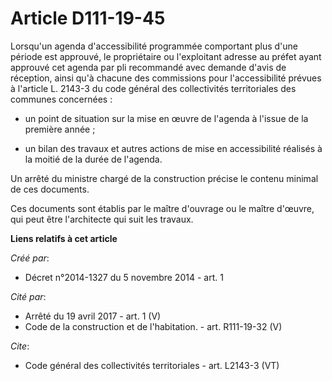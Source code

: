 # Article D111-19-45

Lorsqu'un agenda d'accessibilité programmée comportant plus d'une période est approuvé, le propriétaire ou l'exploitant
adresse au préfet ayant approuvé cet agenda par pli recommandé avec demande d'avis de réception, ainsi qu'à chacune des
commissions pour l'accessibilité prévues à l'article L. 2143-3 du code général des collectivités territoriales des communes
concernées :

- un point de situation sur la mise en œuvre de l'agenda à l'issue de la première année ;

- un bilan des travaux et autres actions de mise en accessibilité réalisés à la moitié de la durée de l'agenda. 

Un arrêté du ministre chargé de la construction précise le contenu minimal de ces documents. 

Ces documents sont établis par le maître d'ouvrage ou le maître d'œuvre, qui peut être l'architecte qui suit les travaux.

**Liens relatifs à cet article**

_Créé par_:

  - Décret n°2014-1327 du 5 novembre 2014 - art. 1

_Cité par_:

  - Arrêté du 19 avril 2017 - art. 1 (V)
  - Code de la construction et de l'habitation. - art. R111-19-32 (V)

_Cite_:

  - Code général des collectivités territoriales - art. L2143-3 (VT)
